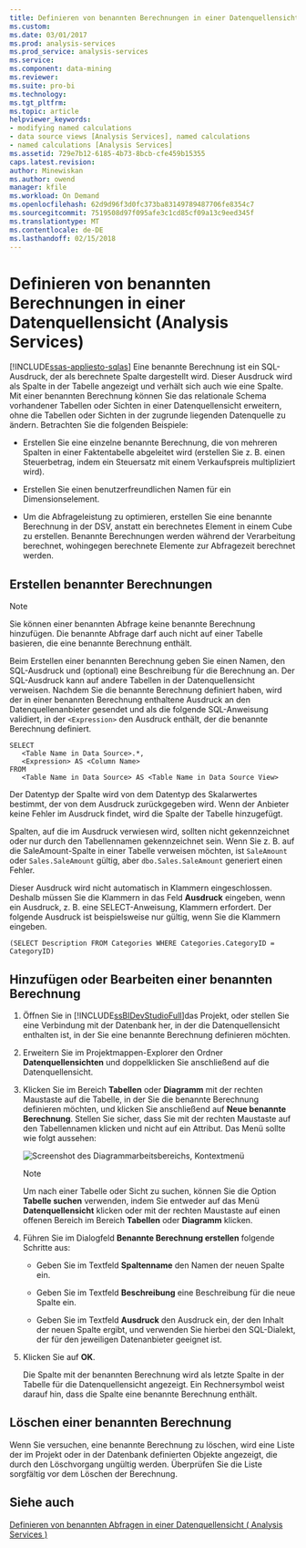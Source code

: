 ```yaml
---
title: Definieren von benannten Berechnungen in einer Datenquellensicht (Analysis Services) | Microsoft Docs
ms.custom: 
ms.date: 03/01/2017
ms.prod: analysis-services
ms.prod_service: analysis-services
ms.service: 
ms.component: data-mining
ms.reviewer: 
ms.suite: pro-bi
ms.technology: 
ms.tgt_pltfrm: 
ms.topic: article
helpviewer_keywords:
- modifying named calculations
- data source views [Analysis Services], named calculations
- named calculations [Analysis Services]
ms.assetid: 729e7b12-6185-4b73-8bcb-cfe459b15355
caps.latest.revision: 
author: Minewiskan
ms.author: owend
manager: kfile
ms.workload: On Demand
ms.openlocfilehash: 62d9d96f3d0fc373ba83149789487706fe8354c7
ms.sourcegitcommit: 7519508d97f095afe3c1cd85cf09a13c9eed345f
ms.translationtype: MT
ms.contentlocale: de-DE
ms.lasthandoff: 02/15/2018
---
```

# <a name="define-named-calculations-in-a-data-source-view-analysis-services"></a>Definieren von benannten Berechnungen in einer Datenquellensicht (Analysis Services)
[!INCLUDE[ssas-appliesto-sqlas](../../includes/ssas-appliesto-sqlas.md)]
Eine benannte Berechnung ist ein SQL-Ausdruck, der als berechnete Spalte dargestellt wird. Dieser Ausdruck wird als Spalte in der Tabelle angezeigt und verhält sich auch wie eine Spalte. Mit einer benannten Berechnung können Sie das relationale Schema vorhandener Tabellen oder Sichten in einer Datenquellensicht erweitern, ohne die Tabellen oder Sichten in der zugrunde liegenden Datenquelle zu ändern. Betrachten Sie die folgenden Beispiele:  
  
-   Erstellen Sie eine einzelne benannte Berechnung, die von mehreren Spalten in einer Faktentabelle abgeleitet wird (erstellen Sie z. B. einen Steuerbetrag, indem ein Steuersatz mit einem Verkaufspreis multipliziert wird).  
  
-   Erstellen Sie einen benutzerfreundlichen Namen für ein Dimensionselement.  
  
-   Um die Abfrageleistung zu optimieren, erstellen Sie eine benannte Berechnung in der DSV, anstatt ein berechnetes Element in einem Cube zu erstellen. Benannte Berechnungen werden während der Verarbeitung berechnet, wohingegen berechnete Elemente zur Abfragezeit berechnet werden.  
  
## <a name="creating-named-calculations"></a>Erstellen benannter Berechnungen  
  
> [!NOTE]  
>  Sie können einer benannten Abfrage keine benannte Berechnung hinzufügen. Die benannte Abfrage darf auch nicht auf einer Tabelle basieren, die eine benannte Berechnung enthält.  
  
 Beim Erstellen einer benannten Berechnung geben Sie einen Namen, den SQL-Ausdruck und (optional) eine Beschreibung für die Berechnung an. Der SQL-Ausdruck kann auf andere Tabellen in der Datenquellensicht verweisen. Nachdem Sie die benannte Berechnung definiert haben, wird der in einer benannten Berechnung enthaltene Ausdruck an den Datenquellenanbieter gesendet und als die folgende SQL-Anweisung validiert, in der `<Expression>` den Ausdruck enthält, der die benannte Berechnung definiert.  
  
```  
SELECT   
   <Table Name in Data Source>.*,   
   <Expression> AS <Column Name>   
FROM   
   <Table Name in Data Source> AS <Table Name in Data Source View>  
```  
  
 Der Datentyp der Spalte wird von dem Datentyp des Skalarwertes bestimmt, der von dem Ausdruck zurückgegeben wird. Wenn der Anbieter keine Fehler im Ausdruck findet, wird die Spalte der Tabelle hinzugefügt.  
  
 Spalten, auf die im Ausdruck verwiesen wird, sollten nicht gekennzeichnet oder nur durch den Tabellennamen gekennzeichnet sein. Wenn Sie z. B. auf die SaleAmount-Spalte in einer Tabelle verweisen möchten, ist `SaleAmount` oder `Sales.SaleAmount` gültig, aber `dbo.Sales.SaleAmount` generiert einen Fehler.  
  
 Dieser Ausdruck wird nicht automatisch in Klammern eingeschlossen. Deshalb müssen Sie die Klammern in das Feld **Ausdruck** eingeben, wenn ein Ausdruck, z. B. eine SELECT-Anweisung, Klammern erfordert. Der folgende Ausdruck ist beispielsweise nur gültig, wenn Sie die Klammern eingeben.  
  
```  
(SELECT Description FROM Categories WHERE Categories.CategoryID = CategoryID)  
```  
  
## <a name="add-or-edit-a-named-calculation"></a>Hinzufügen oder Bearbeiten einer benannten Berechnung  
  
1.  Öffnen Sie in [!INCLUDE[ssBIDevStudioFull](../../includes/ssbidevstudiofull-md.md)]das Projekt, oder stellen Sie eine Verbindung mit der Datenbank her, in der die Datenquellensicht enthalten ist, in der Sie eine benannte Berechnung definieren möchten.  
  
2.  Erweitern Sie im Projektmappen-Explorer den Ordner **Datenquellensichten** und doppelklicken Sie anschließend auf die Datenquellensicht.  
  
3.  Klicken Sie im Bereich **Tabellen** oder **Diagramm** mit der rechten Maustaste auf die Tabelle, in der Sie die benannte Berechnung definieren möchten, und klicken Sie anschließend auf **Neue benannte Berechnung**. Stellen Sie sicher, dass Sie mit der rechten Maustaste auf den Tabellennamen klicken und nicht auf ein Attribut. Das Menü sollte wie folgt aussehen:  
  
     ![Screenshot des Diagrammarbeitsbereichs, Kontextmenü](../../analysis-services/multidimensional-models/media/ssas-olapdsv-diagram.gif "Screenshot des Diagrammarbeitsbereichs, Kontextmenü")  
  
    > [!NOTE]  
    >  Um nach einer Tabelle oder Sicht zu suchen, können Sie die Option **Tabelle suchen** verwenden, indem Sie entweder auf das Menü **Datenquellensicht** klicken oder mit der rechten Maustaste auf einen offenen Bereich im Bereich **Tabellen** oder **Diagramm** klicken.  
  
4.  Führen Sie im Dialogfeld **Benannte Berechnung erstellen** folgende Schritte aus:  
  
    -   Geben Sie im Textfeld **Spaltenname** den Namen der neuen Spalte ein.  
  
    -   Geben Sie im Textfeld **Beschreibung** eine Beschreibung für die neue Spalte ein.  
  
    -   Geben Sie im Textfeld **Ausdruck** den Ausdruck ein, der den Inhalt der neuen Spalte ergibt, und verwenden Sie hierbei den SQL-Dialekt, der für den jeweiligen Datenanbieter geeignet ist.  
  
5.  Klicken Sie auf **OK**.  
  
     Die Spalte mit der benannten Berechnung wird als letzte Spalte in der Tabelle für die Datenquellensicht angezeigt. Ein Rechnersymbol weist darauf hin, dass die Spalte eine benannte Berechnung enthält.  
  
## <a name="delete-a-named-calculation"></a>Löschen einer benannten Berechnung  
 Wenn Sie versuchen, eine benannte Berechnung zu löschen, wird eine Liste der im Projekt oder in der Datenbank definierten Objekte angezeigt, die durch den Löschvorgang ungültig werden. Überprüfen Sie die Liste sorgfältig vor dem Löschen der Berechnung.  
  
## <a name="see-also"></a>Siehe auch  
 [Definieren von benannten Abfragen in einer Datenquellensicht &#40; Analysis Services &#41;](../../analysis-services/multidimensional-models/define-named-queries-in-a-data-source-view-analysis-services.md)  
  
  

